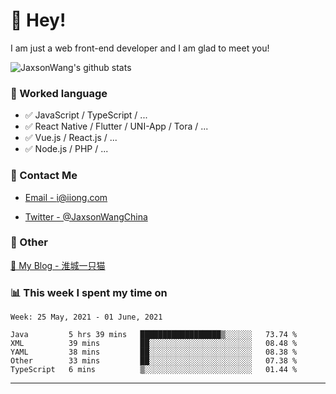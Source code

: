 # 👋 Hey!

I am just a web front-end developer and I am glad to meet you!

![JaxsonWang's github stats](https://github-readme-stats.vercel.app/api?username=JaxsonWang&&show_icons=true&&title_color=1abc9c&&icon_color=1abc9c)


### 📝 Worked language

- ✅ JavaScript / TypeScript / ...
- ✅ React Native / Flutter / UNI-App / Tora / ...
- ✅ Vue.js / React.js / ...
- ✅ Node.js / PHP / ...

### 📮 Contact Me

- [Email - i@iiong.com](mailto:i@iiong.com)

- [Twitter - @JaxsonWangChina](https://twitter.com/JaxsonWangChina)

### 🤪 Other

[📌 My Blog - 淮城一只猫](https://iiong.com)

### 📊 This week I spent my time on

<!--START_SECTION:waka-->
```text
Week: 25 May, 2021 - 01 June, 2021

Java         5 hrs 39 mins   ██████████████████▒░░░░░░   73.74 % 
XML          39 mins         ██░░░░░░░░░░░░░░░░░░░░░░░   08.48 % 
YAML         38 mins         ██░░░░░░░░░░░░░░░░░░░░░░░   08.38 % 
Other        33 mins         ██░░░░░░░░░░░░░░░░░░░░░░░   07.38 % 
TypeScript   6 mins          ▒░░░░░░░░░░░░░░░░░░░░░░░░   01.44 % 
```
<!--END_SECTION:waka-->

---
